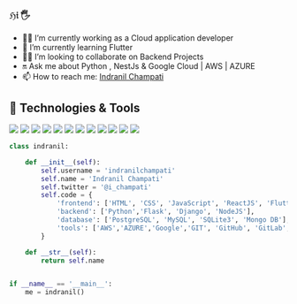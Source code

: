 ### ℌ𝔦 🖐️
<!--**indranilchampati/indranilchampati** is a ✨ _special_ ✨ repository because its `README.md` (this file) appears on your GitHub profile.

Here are some ideas to get you started:
-->
- 🙍‍♂️  I’m currently working as a Cloud application developer 
- 📓  I’m currently learning Flutter
- 🙇‍♂️  I’m looking to collaborate on Backend Projects
- 🔛  Ask me about Python , NestJs & Google Cloud  | AWS | AZURE
- 📫  How to reach me: <a href="https://www.linkedin.com/in/indranilchampati/" target ="_blank" >Indranil Champati</a>

## 🔧 Technologies & Tools
![](https://img.shields.io/badge/OS-Linux-informational?style=flat&logo=linux&logoColor=white&color=2bbc8a)
![](https://img.shields.io/badge/Code-Python-informational?style=flat&logo=python&logoColor=white&color=2bbc8a)
![](https://img.shields.io/badge/Code-JavaScript-informational?style=flat&logo=javascript&logoColor=white&color=2bbc8a)
![](https://img.shields.io/badge/Code-C++-informational?style=flat&logo=C++&logoColor=white&color=2bbc8a)
![](https://img.shields.io/badge/Code-flutter-informational?style=flat&logo=flutter&logoColor=white&color=2bbc8a)
![](https://img.shields.io/badge/Code-React-informational?style=flat&logo=flutter&logoColor=white&color=2bbc8a)
![](https://img.shields.io/badge/Shell-Bash-informational?style=flat&logo=gnu-bash&logoColor=white&color=2bbc8a)
![](https://img.shields.io/badge/Tools-MongoDB-informational?style=flat&logo=MongoDB&logoColor=white&color=2bbc8a)
![](https://img.shields.io/badge/Tools-PostgreSQL-informational?style=flat&logo=postgresql&logoColor=white&color=2bbc8a)
![](https://img.shields.io/badge/Tools-Postman-informational?style=flat&logo=Postman&logoColor=white&color=2bbc8a)
![](https://img.shields.io/badge/Tools-GitHub-informational?style=flat&logo=github&logoColor=white&color=2bbc8a)
![](https://img.shields.io/badge/Tools-AWS-informational?style=flat&logo=AWS&logoColor=white&color=2bbc8a)


```python
class indranil:

    def __init__(self):
        self.username = 'indranilchampati'
        self.name = 'Indranil Champati'
        self.twitter = '@i_champati'
        self.code = {
            'frontend': ['HTML', 'CSS', 'JavaScript', 'ReactJS', 'Flutter','Angular', 'Boostrap'],
            'backend': ['Python','Flask', 'Django', 'NodeJS'],
            'database': ['PostgreSQL', 'MySQL', 'SQLite3', 'Mongo DB'],
            'tools': ['AWS','AZURE','Google','GIT', 'GitHub', 'GitLab', 'Jupyter notebook']
        }

    def __str__(self):
        return self.name


if __name__ == '__main__':
    me = indranil()


```
